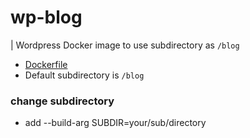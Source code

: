 # wp-blog

| Wordpress Docker image to use subdirectory as `/blog`

* [Dockerfile](/docker/Dockerfile)
* Default subdirectory is `/blog`

### change subdirectory
* add --build-arg SUBDIR=your/sub/directory
